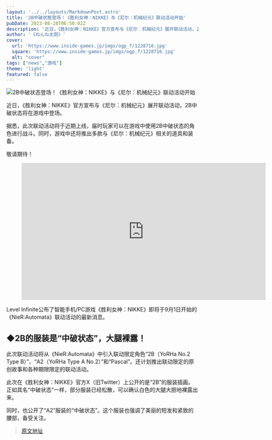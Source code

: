 ```yaml
---
layout: '../../layouts/MarkdownPost.astro'
title: '2B中破状態登场！《胜利女神：NIKKE》与《尼尔：机械纪元》联动活动开始'
pubDate: 2023-08-28T06:50:02Z
description: '近日，《胜利女神：NIKKE》官方宣布与《尼尔：机械纪元》展开联动活动，2B中破状态将在游戏中登场。'
author: '《ねんね太郎》'
cover:
  url: 'https://www.inside-games.jp/imgs/ogp_f/1228716.jpg'
  square: 'https://www.inside-games.jp/imgs/ogp_f/1228716.jpg'
  alt: "cover"
tags: ["news","游戏"]
theme: 'light'
featured: false
---
```


![2B中破状态登场！《胜利女神：NIKKE》与《尼尔：机械纪元》联动活动开始](https://www.inside-games.jp/imgs/ogp_f/1228716.jpg)

近日，《胜利女神：NIKKE》官方宣布与《尼尔：机械纪元》展开联动活动，2B中破状态将在游戏中登场。

据悉，此次联动活动将于近期上线，届时玩家可以在游戏中使用2B中破状态的角色进行战斗。同时，游戏中还将推出多款与《尼尔：机械纪元》相关的道具和装备。

敬请期待！

<figure class="ctms-editor-youtube"><iframe src="https://www.youtube.com/embed/ryV700pf0Ok?rel=0" width="640" height="360" max-width="100%" frameborder="0" allow="accelerometer; autoplay; encrypted-media; gyroscope; picture-in-picture" allowfullscreen=""></iframe></figure>
<p>Level Infinite公布了智能手机/PC游戏《胜利女神：NIKKE》即将于9月1日开始的《NieR:Automata》联动活动的最新消息。</p>
<h2>◆2B的服装是“中破状态”，大腿裸露！</h2>
<figure class="ctms-editor-twitter"><blockquote class="twitter-tweet" data-conversation=""><a href="https://twitter.com/NIKKE_japan/status/1695994611863298360"></a></blockquote><script async="" charset="utf-8" src="https://platform.twitter.com/widgets.js"></script></figure>
<p>此次联动活动将从《NieR:Automata》中引入联动限定角色“2B（YoRHa No.2 Type B）”、“A2（YoRHa Type A No.2）”和“Pascal”。还计划推出联动限定的原创故事和各种期限限定的联动活动。</p>
<p>此次在《胜利女神：NIKKE》官方X（旧Twitter）上公开的是“2B”的服装插画。正如其名“中破状态”一样，部分服装已经松散，可以确认白色的大腿大胆地裸露出来。</p>
<figure class="ctms-editor-twitter"><blockquote class="twitter-tweet" data-conversation=""><a href="https://twitter.com/NIKKE_japan/status/1696002163837657268"></a></blockquote><script async="" charset="utf-8" src="https://platform.twitter.com/widgets.js"></script></figure>
<p>同时，也公开了“A2”服装的“中破状态”。这个服装也强调了美丽的短发和紧致的腰部，备受关注。</p>

>[原文地址](https://www.inside-games.jp/article/2023/08/28/148134.html)  